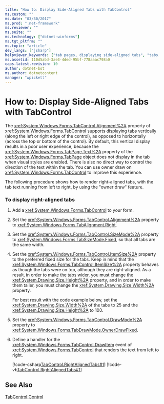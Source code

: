 ```yaml
---
title: "How to: Display Side-Aligned Tabs with TabControl"
ms.custom: ""
ms.date: "03/30/2017"
ms.prod: ".net-framework"
ms.reviewer: ""
ms.suite: ""
ms.technology: ["dotnet-winforms"]
ms.tgt_pltfrm: ""
ms.topic: "article"
dev_langs: ["jsharp"]
helpviewer_keywords: ["tab pages, displaying side-aligned tabs", "tabs, displaying side-aligned tabs", "TabControl control [Windows Forms], displaying side-aligned tabs"]
ms.assetid: 110d5abd-3ae3-4ded-95bf-778aaac798a0
caps.latest.revision: 10
author: dotnet-bot
ms.author: dotnetcontent
manager: "wpickett"
---
```

# How to: Display Side-Aligned Tabs with TabControl
The <xref:System.Windows.Forms.TabControl.Alignment%2A> property of <xref:System.Windows.Forms.TabControl> supports displaying tabs vertically (along the left or right edge of the control), as opposed to horizontally (across the top or bottom of the control). By default, this vertical display results in a poor user experience, because the <xref:System.Windows.Forms.TabPage.Text%2A> property of the <xref:System.Windows.Forms.TabPage> object does not display in the tab when visual styles are enabled. There is also no direct way to control the direction of the text within the tab. You can use owner draw on <xref:System.Windows.Forms.TabControl> to improve this experience.  
  
 The following procedure shows how to render right-aligned tabs, with the tab text running from left to right, by using the "owner draw" feature.  
  
### To display right-aligned tabs  
  
1.  Add a <xref:System.Windows.Forms.TabControl> to your form.  
  
2.  Set the <xref:System.Windows.Forms.TabControl.Alignment%2A> property to <xref:System.Windows.Forms.TabAlignment.Right>.  
  
3.  Set the <xref:System.Windows.Forms.TabControl.SizeMode%2A> property to <xref:System.Windows.Forms.TabSizeMode.Fixed>, so that all tabs are the same width.  
  
4.  Set the <xref:System.Windows.Forms.TabControl.ItemSize%2A> property to the preferred fixed size for the tabs. Keep in mind that the <xref:System.Windows.Forms.TabControl.ItemSize%2A> property behaves as though the tabs were on top, although they are right-aligned. As a result, in order to make the tabs wider, you must change the <xref:System.Drawing.Size.Height%2A> property, and in order to make them taller, you must change the <xref:System.Drawing.Size.Width%2A> property.  
  
     For best result with the code example below, set the <xref:System.Drawing.Size.Width%2A> of the tabs to 25 and the <xref:System.Drawing.Size.Height%2A> to 100.  
  
5.  Set the <xref:System.Windows.Forms.TabControl.DrawMode%2A> property to <xref:System.Windows.Forms.TabDrawMode.OwnerDrawFixed>.  
  
6.  Define a handler for the <xref:System.Windows.Forms.TabControl.DrawItem> event of <xref:System.Windows.Forms.TabControl> that renders the text from left to right.  
  
     [!code-csharp[TabControl.RightAlignedTabs#1](../../../../samples/snippets/csharp/VS_Snippets_Winforms/TabControl.RightAlignedTabs/CS/Form1.cs#1)]
     [!code-vb[TabControl.RightAlignedTabs#1](../../../../samples/snippets/visualbasic/VS_Snippets_Winforms/TabControl.RightAlignedTabs/VB/Form1.vb#1)]  
  
## See Also  
 [TabControl Control](../../../../docs/framework/winforms/controls/tabcontrol-control-windows-forms.md)
